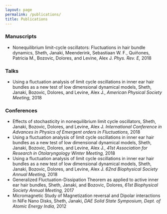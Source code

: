 ```yaml
---
layout: page
permalink: /publications/
title: Publications
---
```


### Manuscripts

* Nonequilibrium limit-cycle oscillators: Fluctuations in hair bundle
  dynamics, Sheth, Janaki, Meenderink, Sebastiaan W. F., Quiñones, Patricia
  M., Bozovic, Dolores, and Levine, Alex J. *Phys. Rev. E,* 2018

### Talks

* Using a fluctuation analysis of limit cycle oscillations in inner ear hair
  bundles as a new test of low dimensional dynamical models, Sheth, Janaki,
  Bozovic, Dolores, and Levine, Alex J., *American Physical Society Meeting,*
  2018

### Conferences

* Effects of stochasticity in nonequilibrium limit cycle oscillators, Sheth,
  Janaki, Bozovic, Dolores, and Levine, Alex J. *International Conference in
  Advances in Physics of Emergent orders in Fluctuations,* 2018
* Using a fluctuation analysis of limit cycle oscillations in inner ear hair
  bundles as a new test of low dimensional dynamical models, Sheth, Janaki,
  Bozovic, Dolores, and Levine, Alex J., *41st Association for Research in
  Otolaryngology Winter Meeting,* 2018
* Using a fluctuation analysis of limit cycle oscillations in inner ear hair
  bundles as a new test of low dimensional dynamical models, Sheth, Janaki,
  Bozovic, Dolores, and Levine, Alex J. *62nd Biophysical Society Annual
  Meeting,* 2018
* Generalized Fluctuation-Dissipation Theorem as applied to active inner ear
  hair bundles, Sheth, Janaki, and Bozovic, Dolores, *61st Biophysical
  Society Annual Meeting,* 2017
* Micromagnetic Study of Magnetization reversal and Dipolar interactions in
  NiFe Nano Disks, Sheth, Janaki, *DAE Solid State Symposium, Dept. of
  Atomic Energy India,* 2012

